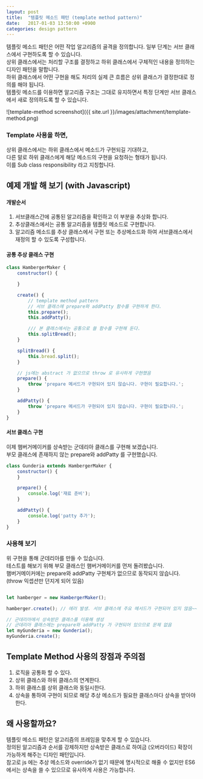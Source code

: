 ```yaml
---
layout: post
title:  "템플릿 메소드 패턴 (template method pattern)"
date:   2017-01-03 13:50:00 +0900
categories: design pattern
---
```


템플릿 메소드 패턴은 어떤 작업 알고리즘의 골격을 정의합니다. 일부 단계는 서브 클래스에서 구현하도록 할 수 있습니다.  
상위 클래스에서는 처리할 구조를 결정하고 하위 클래스에서 구체적인 내용을 정의하는 디자인 패턴을 말합니다.  
하위 클래스에서 어떤 구현을 해도 처리의 실제 큰 흐름은 상위 클래스가 결정한대로 정의를 해야 됩니다.  
템플릿 메소드를 이용하면 알고리즘 구조는 그대로 유지하면서 특정 단계만 서브 클래스에서 새로 정의하도록 할 수 있습니다.  


![template-method screenshot]({{ site.url }}/images/attachment/template-method.png)

### Template 사용을 하면,
상위 클래스에서는 하위 클래스에서 메소드가 구현되길 기대하고,  
다른 말로 하위 클래스에게 해당 메소드의 구현을 요청하는 형태가 됩니다.  
이를 Sub class responsibility 라고 지칭합니다.  

## 예제 개발 해 보기 (with Javascript)

#### 개발순서
1. 서브클래스간에 공통된 알고리즘을 확인하고 이 부분을 추상화 합니다.
2. 추상클래스에서는 공통 알고리즘을 템플릿 메소드로 구현합니다.
3. 알고리즘 메소드를 추상 클래스에서 구현 또는 추상메소드화 하여 서브클래스에서 재정의 할 수 있도록 구성합니다. 

#### 공통 추상 클래스 구현
```javascript
class HambergerMaker {
    constructor() {

    }

    create() {
        // template method pattern
        // 서브 클래스에 prepare와 addPatty 함수를 구현하게 한다.
        this.prepare();
        this.addPatty();

        /// 본 클래스에서는 공통으로 쓸 함수를 구현해 둔다.
        this.splitBread();
    }

    splitBread() {
        this.bread.split();
    }

    // js에는 abstract 가 없으므로 throw 로 유사하게 구현했음
    prepare() {
        throw 'prepare 메서드가 구현되어 있지 않습니다. 구현이 필요합니다.';
    }

    addPatty() {
        throw 'prepare 메서드가 구현되어 있지 않습니다. 구현이 필요합니다.';
    }
}
```

#### 서브 클래스 구현
이제 햄버거메이커를 상속받는 군데리아 클래스를 구현해 보겠습니다.  
부모 클래스에 존재하지 않는 prepare와 addPatty 를 구현했습니다.

```javascript
class Gunderia extends HambergerMaker {
    constructor() {
    }

    prepare() {
        console.log('재료 준비');
    }

    addPatty() {
        console.log('patty 추가');
    }
}
```

### 사용해 보기
위 구현을 통해 군데리아를 만들 수 있습니다.  
테스트를 해보기 위해 부모 클래스인 햄버거메이커를 먼저 돌려봤습니다.  
햄버거메이커에는 prepare와 addPatty 구현체가 없으므로 동작되지 않습니다. (throw 익셉션만 던지게 되어 있음)

```javascript

let hamberger = new HambergerMaker();

hamberger.create(); // 에러 발생. 서브 클래스에 주요 메서드가 구현되어 있지 않음~~

// 군데리아에서 상속받은 클래스를 이용해 생성
// 군데리아 클래스에는 prepare와 addPatty 가 구현되어 있으므로 문제 없음
let myGunderia = new Gunderia();
myGunderia.create();

```


## Template Method 사용의 장점과 주의점

1. 로직을 공통화 할 수 있다.
2. 상위 클래스와 하위 클래스의 연계한다.
3. 하위 클래스를 상위 클래스와 동일시한다.
4. 상속을 통하여 구현이 되므로 해당 추상 메소드가 필요한 클래스마다 상속을 받아야 한다.

## 왜 사용할까요?

템플릿 메소드 패턴은 알고리즘의 프레임을 맞추게 할 수 있습니다.   
정의된 알고리즘과 순서를 강제하지만 상속받은 클래스로 하여금 (오버라이드) 확장이 가능하게 해주는 디자인 패턴입니다.  
참고로 js 에는 추상 메소드와 override가 없기 때문에 명시적으로 해줄 수 없지만 ES6에서는 상속을 쓸 수 있으므로 유사하게 사용은 가능합니다.

